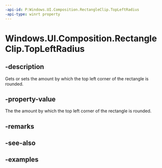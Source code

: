 ```yaml
---
-api-id: P:Windows.UI.Composition.RectangleClip.TopLeftRadius
-api-type: winrt property
---
```


# Windows.UI.Composition.RectangleClip.TopLeftRadius

<!--
public System.Numerics.Vector2 TopLeftRadius { get; set; }
-->

## -description

Gets or sets the amount by which the top left corner of the rectangle is rounded.

## -property-value

The the amount by which the top left corner of the rectangle is rounded.

## -remarks

## -see-also

## -examples


